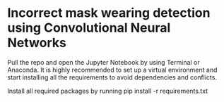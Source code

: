 # Incorrect mask wearing detection using Convolutional Neural Networks
Pull the repo and open the Jupyter Notebook by using Terminal or Anaconda. It is highly recommended to set up a virtual environment and start installing all the requirements to avoid dependencies and conflicts.

Install all required packages by running pip install -r requirements.txt
